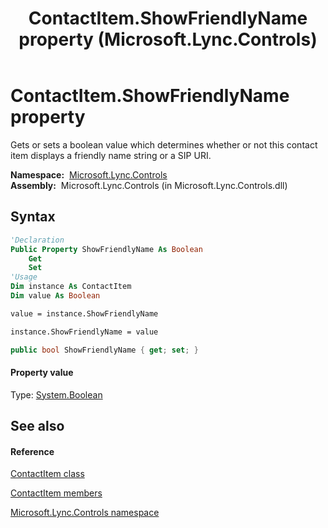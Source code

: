 ﻿---
title: ContactItem.ShowFriendlyName property  (Microsoft.Lync.Controls)
TOCTitle: 'ShowFriendlyName property '
ms:assetid: P:Microsoft.Lync.Controls.ContactItem.ShowFriendlyName_DI_3_UC_OCS14MrefLyncWPF
ms:mtpsurl: https://msdn.microsoft.com/en-us/library/microsoft.lync.controls.contactitem.showfriendlyname_di_3_uc_ocs14mreflyncwpf(v=office.15)
ms:contentKeyID: 48601994
ms.date: 07/28/2014
mtps_version: v=office.15
f1_keywords:
- Microsoft.Lync.Controls.ContactItem.ShowFriendlyName
dev_langs:
- CSharp
- JScript
- VB
- other
---

# ContactItem.ShowFriendlyName property

Gets or sets a boolean value which determines whether or not this contact item displays a friendly name string or a SIP URI.

**Namespace:**  [Microsoft.Lync.Controls](microsoft-lync-controls-namespace_1.md)  
**Assembly:**  Microsoft.Lync.Controls (in Microsoft.Lync.Controls.dll)

## Syntax

``` vb
'Declaration
Public Property ShowFriendlyName As Boolean
    Get
    Set
'Usage
Dim instance As ContactItem
Dim value As Boolean

value = instance.ShowFriendlyName

instance.ShowFriendlyName = value
```

``` csharp
public bool ShowFriendlyName { get; set; }
```

#### Property value

Type: [System.Boolean](http://msdn2.microsoft.com/en-us/library/a28wyd50)  

## See also

#### Reference

[ContactItem class](contactitem-class-microsoft-lync-controls_1.md)

[ContactItem members](contactitem-members-microsoft-lync-controls_1.md)

[Microsoft.Lync.Controls namespace](microsoft-lync-controls-namespace_1.md)

